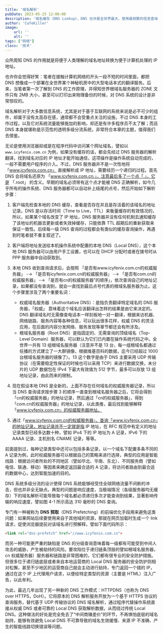 ```yaml
---
title: '域名解析'
pubDate: 2023-05-25 12:00:00
description: '域名缓存（DNS Lookup），DNS 也许是全世界最大、使用最频繁的信息查询系统，如果没有适当的分流机制，DNS 将会成为整个网络的瓶颈。'
author: 'CafeKiller'
image:
    url: ''
    alt: ''
tags: ["网络"]
class: '技术'
---
```


众所周知 DNS 的作用就是将便于人类理解的域名地址转换为便于计算机处理的 IP 地址。

也许你会觉得好笑：笔者在接触计算机网络的开头一段不短的时间里面，都把 DNS 想像成一个部署在全世界某个神秘机房中的大型电话本式的翻译服务。后来，当笔者第一次了解到 DNS 的工作原理，并得知世界根域名服务器的 ZONE 文件只有 2MB 大小，甚至可以打印出来物理备份的时候，对 DNS 系统的设计是非常惊叹的。

域名解析对于大多数信息系统，尤其是对于基于互联网的系统来说是必不可少的组件，却属于没有太高存在感，通常都不会受重点关注的设施，不过 DNS 本身的工作过程，以及它对系统流量能够施加的影响，却还是有许多程序员不太了解；而且 DNS 本身就堪称是示范性的透明多级分流系统，非常符合本章的主题，值得我们去借鉴。

无论是使用浏览器抑或是在程序代码中访问某个网址域名，譬如以 `www.icyfenix.com.cn` 为例，如果没有缓存的话，都会先经过 DNS 服务器的解析翻译，找到域名对应的 IP 地址才能开始通信，这项操作是操作系统自动完成的，一般不需要用户程序的介入。不过，DNS 服务器并不是一次性地将 「www.icyfenix.com.cn」 直接解析成 IP 地址，需要经历一个递归的过程。首先 DNS 会将域名还原为 「www.icyfenix.com.cn.」，注意最后多了一个点「.」，它是 「.root」 的含义。早期的域名必须带有这个点才能被 DNS 正确解析，如今几乎所有的操作系统、DNS 服务器都可以自动补上结尾的点号，然后开始如下解析步骤：

1. 客户端先检查本地的 DNS 缓存，查看是否存在并且是存活着的该域名的地址记录。DNS 是以存活时间（Time to Live，TTL）来衡量缓存的有效情况的，所以，如果某个域名改变了 IP 地址，DNS 服务器并没有任何机制去通知缓存了该地址的机器去更新或者失效掉缓存，只能依靠 TTL 超期后的重新获取来保证一致性。后续每一级 DNS 查询的过程都会有类似的缓存查询操作，再遇到时笔者就不重复叙述了。

2. 客户端将地址发送给本机操作系统中配置的本地 DNS（Local DNS），这个本地 DNS 服务器可以由用户手工设置，也可以在 DHCP 分配时或者在拨号时从 PPP 服务器中自动获取到。

3. 本地 DNS 收到查询请求后，会按照 「是否有www.icyfenix.com.cn的权威服务器」 -→ 「是否有icyfenix.com.cn的权威服务器」 -→ 「是否有com.cn的权威服务器」 -→ 「是否有cn的权威服务器”的顺序」，依次查询自己的地址记录，如果都没有查询到，就会一直找到最后点号代表的根域名服务器为止。这个步骤里涉及了两个重要名词：
   - 权威域名服务器（Authoritative DNS）：是指负责翻译特定域名的 DNS 服务器，「权威」 意味着这个域名应该翻译出怎样的结果是由它来决定的。DNS 翻译域名时无需像查电话本一样刻板地一对一翻译，根据来访机器、网络链路、服务内容等各种信息，可以玩出很多花样，权威 DNS 的灵活应用，在后面的内容分发网络、服务发现等章节都还会有所涉及。
   - 根域名服务器（Root DNS）是指固定的、无需查询的顶级域名（Top-Level Domain）服务器，可以默认为它们已内置在操作系统代码之中。全世界一共有 13 组根域名服务器（注意并不是 13 台，每一组根域名都通过任播的方式建立了一大群镜像，根据维基百科的数据，迄今已经超过 1000 台根域名服务器的镜像了）。13 这个数字是由于 DNS 主要采用 UDP 传输协议（在需要稳定性保证的时候也可以采用 TCP）来进行数据交换，未分片的 UDP 数据包在 IPv4 下最大有效值为 512 字节，最多可以存放 13 组地址记录，由此而来的限制。

4. 现在假设本地 DNS 是全新的，上面不存在任何域名的权威服务器记录，所以当 DNS 查询请求按步骤 3 的顺序一直查到根域名服务器之后，它将会得到「cn的权威服务器」的地址记录，然后通过「cn的权威服务器」，得到「com.cn的权威服务器」的地址记录，以此类推，最后找到能够解释「www.icyfenix.com.cn」的权威服务器地址。

5. 通过「www.icyfenix.com.cn的权威服务器」，查询「www.icyfenix.com.cn」的地址记录，地址记录并不一定就是指 IP 地址，在 RFC 规范中有定义的地址记录类型已经多达数十种，譬如 IPv4 下的 IP 地址为 A 记录，IPv6 下的 AAAA 记录、主机别名 CNAME 记录，等等。

前面提到过，每种记录类型中还可以包括多条记录，以一个域名下配置多条不同的 A 记录为例，此时权威服务器可以根据自己的策略来进行选择，典型的应用是智能线路：根据访问者所处的不同地区<small-text>（譬如华北、华南、东北）</small-text>、不同服务商<small-text>（譬如电信、联通、移动）</small-text>等因素来确定返回最合适的 A 记录，将访问者路由到最合适的数据中心，达到智能加速的目的。

DNS 系统多级分流的设计使得 DNS 系统能够经受住全球网络流量不间断的冲击，但也并非全无缺点。典型的问题是响应速度，当极端情况<small-text>（各级服务器均无缓存）</small-text>下的域名解析可能导致每个域名都必须递归多次才能查询到结果，显著影响传输的响应速度，譬如图 4-1 所示高达 310 毫秒的 DNS 查询。


专门有一种被称为 **DNS 预取**（DNS Prefetching）的前端优化手段用来避免这类问题：如果网站后续要使用来自于其他域的资源，那就在网页加载时生成一个 link 请求，促使浏览器提前对该域名进行预解释，譬如下面代码所示：

```html
<link rel="dns-prefetch" href="//www.icyfenix.com.cn">
```

而另一种可能更严重的缺陷是 DNS 的分级查询意味着每一级都有可能受到中间人攻击的威胁，产生被劫持的风险。要攻陷位于递归链条顶层的譬如根域名服务器，cn 权威服务器）服务器和链路是非常困难的，它们都有很专业的安全防护措施。但很多位于递归链底层或者来自本地运营商的 Local DNS 服务器的安全防护则相对松懈，甚至不少地区的运营商自己就会主动进行劫持，专门返回一个错的 IP，通过在这个 IP 上代理用户请求，以便给特定类型的资源（主要是 HTML）注入广告，以此牟利。

为此，最近几年出现了另一种新的 DNS 工作模式：HTTPDNS（也称为 DNS over HTTPS，DoH）。它将原本的 DNS 解析服务开放为一个基于 HTTPS 协议的查询服务，替代基于 UDP 传输协议的 DNS 域名解析，通过程序代替操作系统直接从权威 DNS 或者可靠的 Local DNS 获取解析数据，从而绕过传统 Local DNS。这种做法的好处是完全免去了“中间商赚差价”的环节，不再惧怕底层的域名劫持，能够有效避免 Local DNS 不可靠导致的域名生效缓慢、来源 IP 不准确、产生的智能线路切换错误等问题。